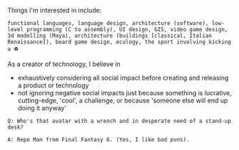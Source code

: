 Things I'm interested in include:

`functional languages, language design, architecture (software), low-level programming (C to assembly), UI design, GIS, video game design, 3d modelling (Maya), architecture (buildings [classical, Italian Renaissance]), board game design, ecology, the sport involving kicking a ⚽`

As a creator of technology, I believe in
- exhaustively considering all social impact before creating and releasing a product or technology
- not ignoring negative social impacts just because something is lucrative, cutting-edge, 'cool', a challenge, or because 'someone else will end up doing it anyway'

`Q: Who's that avatar with a wrench and in desperate need of a stand-up desk?`

`A: Repo Man from Final Fantasy 6. (Yes, I like bad puns). `



